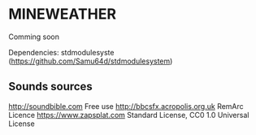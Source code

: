 # MINEWEATHER

Comming soon

Dependencies:
stdmodulesyste (https://github.com/Samu64d/stdmodulesystem)

## Sounds sources

http://soundbible.com Free use
http://bbcsfx.acropolis.org.uk RemArc Licence
https://www.zapsplat.com Standard License, CC0 1.0 Universal License
